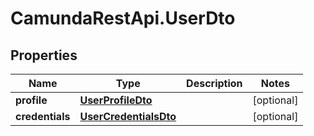 # CamundaRestApi.UserDto

## Properties
Name | Type | Description | Notes
------------ | ------------- | ------------- | -------------
**profile** | [**UserProfileDto**](UserProfileDto.md) |  | [optional] 
**credentials** | [**UserCredentialsDto**](UserCredentialsDto.md) |  | [optional] 
